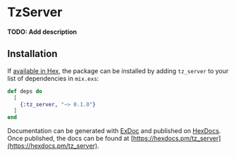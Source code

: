 # TzServer

**TODO: Add description**

## Installation

If [available in Hex](https://hex.pm/docs/publish), the package can be installed
by adding `tz_server` to your list of dependencies in `mix.exs`:

```elixir
def deps do
  [
    {:tz_server, "~> 0.1.0"}
  ]
end
```

Documentation can be generated with [ExDoc](https://github.com/elixir-lang/ex_doc)
and published on [HexDocs](https://hexdocs.pm). Once published, the docs can
be found at [https://hexdocs.pm/tz_server](https://hexdocs.pm/tz_server).

